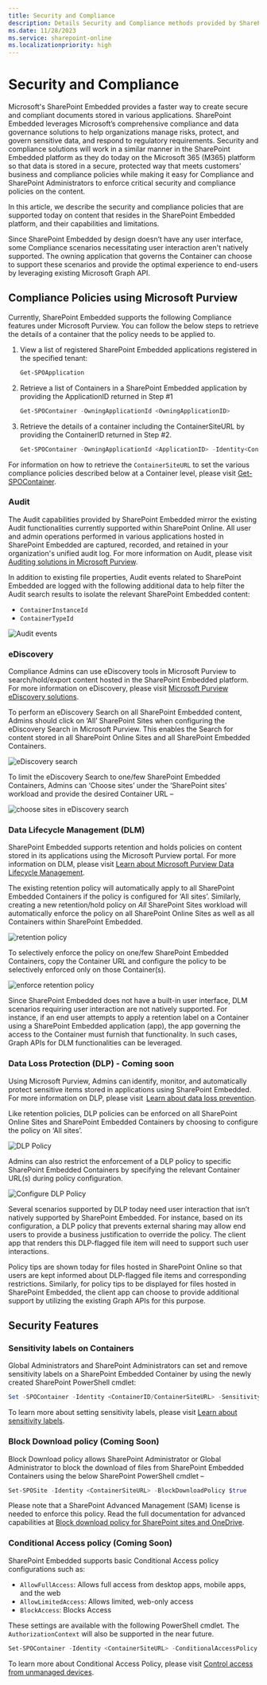 ```yaml
---
title: Security and Compliance
description: Details Security and Compliance methods provided by SharePoint Embedded
ms.date: 11/28/2023
ms.service: sharepoint-online
ms.localizationpriority: high
---
```


# Security and Compliance

Microsoft's SharePoint Embedded provides a faster way to create secure and compliant documents stored in various applications. SharePoint Embedded leverages Microsoft’s comprehensive compliance and data governance solutions to help organizations manage risks, protect, and govern sensitive data, and respond to regulatory requirements. Security and compliance solutions will work in a similar manner in the SharePoint Embedded platform as they do today on the Microsoft 365 (M365) platform so that data is stored in a secure, protected way that meets customers’ business and compliance policies while making it easy for Compliance and SharePoint Administrators to enforce critical security and compliance policies on the content.  

In this article, we describe the security and compliance policies that are supported today on content that resides in the SharePoint Embedded platform, and their capabilities and limitations.

Since SharePoint Embedded by design doesn’t have any user interface, some Compliance scenarios necessitating user interaction aren't natively supported. The owning application that governs the Container can choose to support these scenarios and provide the optimal experience to end-users by leveraging existing Microsoft Graph API.

##  Compliance Policies using Microsoft Purview

Currently, SharePoint Embedded supports the following Compliance features under Microsoft Purview.  You can follow the below steps to retrieve the details of a container that the policy needs to be applied to.

1. View a list of registered SharePoint Embedded applications registered in the specified tenant:

    ```powershell
    Get-SPOApplication
    ```

1. Retrieve a list of Containers in a SharePoint Embedded application by providing the ApplicationID returned in Step #1

    ```powershell
    Get-SPOContainer -OwningApplicationId <OwningApplicationID>
    ```

1. Retrieve the details of a container including the ContainerSiteURL by providing the ContainerID returned in Step #2.

    ```powershell
    Get-SPOContainer -OwningApplicationId <ApplicationID> -Identity<ContainerID>
    ```

For information on how to retrieve the `ContainerSiteURL` to set the various compliance policies described below at a Container level, please visit [Get-SPOContainer](/powershell/module/sharepoint-online/get-spocontainer).

### Audit

The Audit capabilities provided by SharePoint Embedded mirror the existing Audit functionalities currently supported within SharePoint Online. All user and admin operations performed in various applications hosted in SharePoint Embedded are captured, recorded, and retained in your organization's unified audit log. For more information on Audit, please visit [Auditing solutions in Microsoft Purview](/purview/audit-solutions-overview).

In addition to existing file properties, Audit events related to SharePoint Embedded are logged with the following additional data to help filter the Audit search results to isolate the relevant SharePoint Embedded content:

 - `ContainerInstanceId`
 - `ContainerTypeId`
     
![Audit events](../images/sc1.png)

### eDiscovery

Compliance Admins can use eDiscovery tools in Microsoft Purview to search/hold/export content hosted in the SharePoint Embedded platform. For more information on eDiscovery, please visit [Microsoft Purview eDiscovery solutions](/purview/ediscovery).

To perform an eDiscovery Search on all SharePoint Embedded content, Admins should click on ‘All’ SharePoint Sites when configuring the eDiscovery Search in Microsoft Purview. This enables the Search for content stored in all SharePoint Online Sites and all SharePoint Embedded Containers.

![eDiscovery search](../images/sc2.png)

To limit the eDiscovery Search to one/few SharePoint Embedded Containers, Admins can ‘Choose sites’ under the ‘SharePoint sites’ workload and provide the desired Container URL –

![choose sites in eDiscovery search](../images/sc3.png)

### Data Lifecycle Management (DLM) 

SharePoint Embedded supports retention and holds policies on content stored in its applications using the Microsoft Purview portal. For more information on DLM, please visit [Learn about Microsoft Purview Data Lifecycle Management](/purview/data-lifecycle-management).

The existing retention policy will automatically apply to all SharePoint Embedded Containers if the policy is configured for ‘All sites’. Similarly, creating a new retention/hold policy on *All* SharePoint Sites workload will automatically enforce the policy on all SharePoint Online Sites as well as all Containers within SharePoint Embedded. 

![retention policy](../images/sc4.png)
    
To selectively enforce the policy on one/few SharePoint Embedded Containers, copy the Container URL and configure the policy to be selectively enforced only on those Container(s).

![enforce retention policy](../images/sc5.png)

Since SharePoint Embedded does not have a built-in user interface, DLM scenarios requiring user interaction are not natively supported. For instance, if an end user attempts to apply a retention label on a Container using a SharePoint Embedded application (app), the app governing the access to the Container must furnish that functionality. In such cases, Graph APIs for DLM functionalities can be leveraged.

### Data Loss Protection (DLP) - Coming soon

Using Microsoft Purview, Admins can identify, monitor, and automatically protect sensitive items stored in applications using SharePoint Embedded. For more information on DLP, please visit  [Learn about data loss prevention](/purview/dlp-learn-about-dlp).

Like retention policies, DLP policies can be enforced on all SharePoint Online Sites and SharePoint Embedded Containers by choosing to configure the policy on ‘All sites’. 

![DLP Policy](../images/sc6.png)

Admins can also restrict the enforcement of a DLP policy to specific SharePoint Embedded Containers by specifying the relevant Container URL(s) during policy configuration. 

![Configure DLP Policy](../images/sc7.png)

Several scenarios supported by DLP today need user interaction that isn’t natively supported by SharePoint Embedded. For instance, based on its configuration, a DLP policy that prevents external sharing may allow end users to provide a business justification to override the policy. The client app that renders this DLP-flagged file item will need to support such user interactions.

Policy tips are shown today for files hosted in SharePoint Online so that users are kept informed about DLP-flagged file items and corresponding restrictions. Similarly, for policy tips to be displayed for files hosted in SharePoint Embedded, the client app can choose to provide additional support by utilizing the existing Graph APIs for this purpose. 

## Security Features

### Sensitivity labels on Containers
Global Administrators and SharePoint Administrators can set and remove sensitivity labels on a SharePoint Embedded Container by using the newly created SharePoint PowerShell cmdlet:

```powershell
Set -SPOContainer -Identity <ContainerID/ContainerSiteURL> -SensitivityLabel <SensitivityLabelGUID>
```

To learn more about setting sensitivity labels, please visit [Learn about sensitivity labels](/purview/sensitivity-labels).

### Block Download policy (Coming Soon)
Block Download policy allows SharePoint Administrator or Global Administrator to block the download of files from SharePoint Embedded Containers using the below SharePoint PowerShell cmdlet –

```powershell
Set-SPOSite -Identity <ContainerSiteURL> -BlockDownloadPolicy $true
```

Please note that a SharePoint Advanced Management (SAM) license is needed to enforce this policy. Read the full documentation for advanced capabilities at [Block download policy for SharePoint sites and OneDrive](/sharepoint/block-download-from-sites).

### Conditional Access policy (Coming Soon)

SharePoint Embedded supports basic Conditional Access policy configurations such as:

- `AllowFullAccess`: Allows full access from desktop apps, mobile apps, and the web
- `AllowLimitedAccess`: Allows limited, web-only access
- `BlockAccess`: Blocks Access

These settings are available with the following PowerShell cmdlet. The `AuthorizationContext` will also be supported in the near future.

```powershell
Set-SPOContainer -Identity <ContainerSiteURL> -ConditionalAccessPolicy <SPOConditionalAccessPolicyType>
```

To learn more about Conditional Access Policy, please visit [Control access from unmanaged devices](/sharepoint/control-access-from-unmanaged-devices). 

